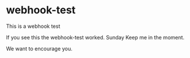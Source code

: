 # webhook-test
This is a webhook test

If you see this the webhook-test worked. Sunday Keep me in the moment.

We want to encourage you.
